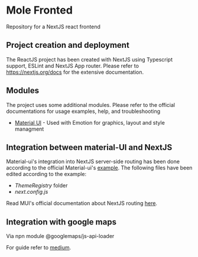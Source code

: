 # Mole Fronted
Repository for a NextJS react frontend

## Project creation and deployment
The ReactJS project has been created with NextJS using Typescript support, ESLint and NextJS App router. Please refer to https://nextjs.org/docs for the extensive documentation.

## Modules
The project uses some additional modules. Please refer to the official documentations for usage examples, help, and troubleshooting

* [Material UI](https://mui.com/material-ui/getting-started/) - Used with Emotion for graphics, layout and style managment

## Integration between material-UI and NextJS
Material-ui's integration into NextJS server-side routing has been done according to the official Material-ui's [example](https://github.com/mui/material-ui/tree/v5.14.10/examples/material-ui-nextjs-ts). The following files have been edited according to the example:
* *ThemeRegistry* folder
* *next.config.js*

Read MUI's official documentation about NextJS routing [here](https://material-ui.com/guides/server-rendering/#nextjs).

## Integration with google maps
Via npn module @googlemaps/js-api-loader

For guide refer to [medium](https://lonare.medium.com/how-to-integrate-google-maps-with-marker-on-my-react-next-js-website-with-address-4741d69e6324).



